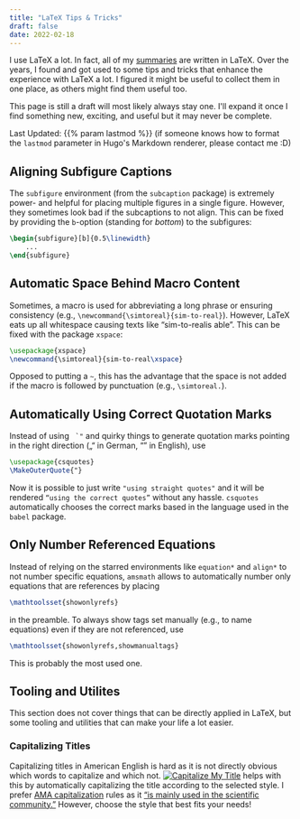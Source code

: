 ```yaml
---
title: "LaTeX Tips & Tricks"
draft: false
date: 2022-02-18
---
```


I use LaTeX a lot.
In fact, all of my [summaries](/summaries) are written in LaTeX.
Over the years, I found and got used to some tips and tricks that enhance the experience with LaTeX a lot.
I figured it might be useful to collect them in one place, as others might find them useful too.

This page is still a draft will most likely always stay one.
I'll expand it once I find something new, exciting, and useful but it may never be complete.

Last Updated: {{% param lastmod %}} (if someone knows how to format the `lastmod` parameter in Hugo's Markdown renderer, please contact me :D)


## Aligning Subfigure Captions
The `subfigure` environment (from the `subcaption` package) is extremely power- and helpful for placing multiple figures in a single figure.
However, they sometimes look bad if the subcaptions to not align.
This can be fixed by providing the `b`-option (standing for *bottom*) to the subfigures:
```latex
\begin{subfigure}[b]{0.5\linewidth}
    ...
\end{subfigure}
```


## Automatic Space Behind Macro Content
Sometimes, a macro is used for abbreviating a long phrase or ensuring consistency (e.g., `\newcommand{\simtoreal}{sim-to-real}`).
However, LaTeX eats up all whitespace causing texts like “sim-to-realis able”.
This can be fixed with the package `xspace`:
```latex
\usepackage{xspace}
\newcommand{\simtoreal}{sim-to-real\xspace}
```
Opposed to putting a `~`, this has the advantage that the space is not added if the macro is followed by punctuation (e.g., `\simtoreal.`).


## Automatically Using Correct Quotation Marks
Instead of using `` `"`` and quirky things to generate quotation marks pointing in the right direction („“ in German, “” in English), use
```latex
\usepackage{csquotes}
\MakeOuterQuote{"}
```
Now it is possible to just write `"using straight quotes"` and it will be rendered `“using the correct quotes”` without any hassle.
`csquotes` automatically chooses the correct marks based in the language used in the `babel` package.


## Only Number Referenced Equations
Instead of relying on the starred environments like `equation*` and `align*` to not number specific equations, `amsmath` allows to automatically number only equations that are references by placing
```latex
\mathtoolsset{showonlyrefs}
```
in the preamble. To always show tags set manually (e.g., to name equations) even if they are not referenced, use
```latex
\mathtoolsset{showonlyrefs,showmanualtags}
```
This is probably the most used one.


## Tooling and Utilites
This section does not cover things that can be directly applied in LaTeX, but some tooling and utilities that can make your life a lot easier.

### Capitalizing Titles
Capitalizing titles in American English is hard as it is not directly obvious which words to capitalize and which not.
[![Capitalize My Title](https://capitalizemytitle.com/wp-content/uploads/2020/11/logo-v1.svg)](https://capitalizemytitle.com/style/AMA)
helps with this by automatically capitalizing the title according to the selected style.
I prefer [AMA capitalization](https://capitalizemytitle.com/#capitalizationrules) rules as it [“is mainly used in the scientific community.”](https://capitalizemytitle.com/#capitalizationrules)
However, choose the style that best fits your needs!
